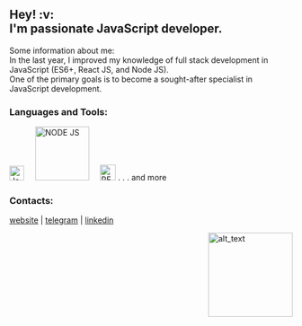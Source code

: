<h2>Hey! :v:<br> I'm passionate JavaScript developer.</h2>

Some information about me:<br>
In the last year, I improved my knowledge of full stack development in JavaScript (ES6+, React JS, and Node JS).<br>
One of the primary goals is to become a sought-after specialist in JavaScript development.
</br>

### Languages and Tools:

<img alt="JavaScript" width="26px" src="https://raw.githubusercontent.com/dmZabelin/dmZabelin/main/img/JS.svg" />&nbsp;&nbsp;&nbsp;&nbsp;&nbsp;<img alt="NODE JS" width="96px" src="https://raw.githubusercontent.com/dmZabelin/dmZabelin/main/img/Node.svg" />&nbsp;&nbsp;&nbsp;&nbsp;&nbsp;<img alt="REACT JS" width="28px" src="https://raw.githubusercontent.com/dmZabelin/dmZabelin/main/img/React.svg" /> . . . and more
 
### Contacts:

[website](https://dmz.name) | [telegram](https://t.me/dmZabelin) | [linkedin](https://www.linkedin.com/in/dmitry-zabelin-6041b9186/)

<div>  
  <a href="https://dmz.name/" target="blank">
  <img alt="alt_text" width="150px" align="right" src="https://github.com/dmZabelin/dmZabelin/blob/1d95e7160bb0c63d4c56bbd4ac628013e56f9524/img/logo-dm.zabelin.svg" />
  </a>
</div>

